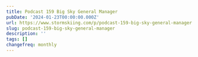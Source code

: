 ```yaml
---
title: Podcast 159 Big Sky General Manager
pubDate: '2024-01-23T00:00:00.000Z'
url: https://www.stormskiing.com/p/podcast-159-big-sky-general-manager
slug: podcast-159-big-sky-general-manager
description: ''
tags: []
changefreq: monthly
---
```


<!-- Add post content below -->
